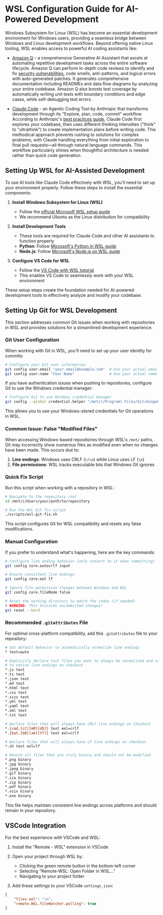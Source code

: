 # WSL Configuration Guide for AI-Powered Development

Windows Subsystem for Linux (WSL) has become an essential development environment for Windows users, providing a seamless bridge between Windows and Linux development workflows. Beyond offering native Linux tooling, WSL enables access to powerful AI coding assistants like:

- [Amazon Q](https://aws.amazon.com/q/) – a comprehensive Generative AI Assistant that excels at automating repetitive development tasks across the entire software lifecycle. Amazon Q can perform in-depth code reviews to identify and fix [security vulnerabilities](https://docs.aws.amazon.com/amazonq/latest/qdeveloper-ug/understand-code-issues.html), code smells, anti-patterns, and logical errors with auto-generated patches. It generates comprehensive documentation including READMEs and data flow diagrams by analyzing your entire codebase. Amazon Q also boosts test coverage by automatically writing unit tests with boundary conditions and edge cases, while self-debugging test errors.

- [Claude Code](https://docs.anthropic.com/en/docs/claude-code/overview) - an Agentic Coding Tool by Anthropic that transforms development through its "Explore, plan, code, commit" workflow. According to Anthropic's [best practices guide](https://www.anthropic.com/engineering/claude-code-best-practices), Claude Code first explores your codebase, then uses different thinking intensities ("think" to "ultrathink") to create implementation plans before writing code. This methodical approach prevents rushing to solutions for complex problems, with Claude handling everything from initial exploration to final pull requests—all through natural language commands. This workflow particularly shines when thoughtful architecture is needed rather than quick code generation.

## Setting Up WSL for AI-Assisted Development

To use AI tools like Claude Code effectively with WSL, you'll need to set up your environment properly. Follow these steps to install the essential components:

1. **Install Windows Subsystem for Linux (WSL)**
   - Follow the [official Microsoft WSL setup guide](https://learn.microsoft.com/en-us/windows/wsl/setup/environment)
   - We recommend Ubuntu as the Linux distribution for compatibility

2. **Install Development Tools**
   - These tools are required for Claude Code and other AI assistants to function properly
   - **Python**: Follow [Microsoft's Python in WSL guide](https://learn.microsoft.com/en-us/windows/python/web-frameworks#install-windows-subsystem-for-linux)
   - **Node.js**: Follow [Microsoft's Node.js on WSL guide](https://learn.microsoft.com/en-us/windows/dev-environment/javascript/nodejs-on-wsl)

3. **Configure VS Code for WSL**
   - Follow the [VS Code with WSL tutorial](https://learn.microsoft.com/en-us/windows/wsl/tutorials/wsl-vscode)
   - This enables VS Code to seamlessly work with your WSL environment

These setup steps create the foundation needed for AI-powered development tools to effectively analyze and modify your codebase.

## Setting Up Git for WSL Development

This section addresses common Git issues when working with repositories in WSL and provides solutions for a streamlined development experience.

### Git User Configuration

When working with Git in WSL, you'll need to set up your user identity for commits:

```bash
# Configure your Git user information
git config user.email "your.email@example.com"  # Use your actual email
git config user.name "Your Name"                # Use your actual name
```

If you have authentication issues when pushing to repositories, configure Git to use the Windows credential manager:

```bash
# Configure Git to use Windows credential manager
git config --global credential.helper "/mnt/c/Program\ Files/Git/mingw64/bin/git-credential-manager.exe"
```

This allows you to use your Windows-stored credentials for Git operations in WSL.

### Common Issue: False "Modified Files"

When accessing Windows-based repositories through WSL's `/mnt/` paths, Git may incorrectly show numerous files as modified even when no changes have been made. This occurs due to:

1. **Line endings**: Windows uses CRLF (`\r\n`) while Linux uses LF (`\n`)
2. **File permissions**: WSL tracks executable bits that Windows Git ignores 

### Quick Fix Script

Run this script when working with a repository in WSL:

```bash
# Navigate to the repository root
cd /mnt/c/Users/your/path/to/repository

# Run the WSL Git fix script
./scripts/wsl-git-fix.sh
```

This script configures Git for WSL compatibility and resets any false modifications.

### Manual Configuration

If you prefer to understand what's happening, here are the key commands:

```bash
# Configure line ending behavior (only convert to LF when committing)
git config core.autocrlf input

# Ensure consistent line endings
git config core.eol lf

# Ignore file permission changes between Windows and WSL
git config core.fileMode false

# Reset the working directory to match the index (if needed)
# WARNING: This discards uncommitted changes!
git reset --hard
```

### Recommended `.gitattributes` File

For optimal cross-platform compatibility, add this `.gitattributes` file to your repository:

```bash
# Set default behavior to automatically normalize line endings
* text=auto

# Explicitly declare text files you want to always be normalized and converted
# to native line endings on checkout
*.js text
*.ts text
*.json text
*.md text
*.html text
*.css text
*.scss text
*.yml text
*.yaml text
*.xml text
*.txt text

# Declare files that will always have CRLF line endings on checkout
*.{cmd,[cC][mM][dD]} text eol=crlf
*.{bat,[bB][aA][tT]} text eol=crlf

# Declare files that will always have LF line endings on checkout
*.sh text eol=lf

# Denote all files that are truly binary and should not be modified
*.png binary
*.jpg binary
*.jpeg binary
*.gif binary
*.ico binary
*.zip binary
*.pdf binary
*.vsix binary
*.exe binary
```

This file helps maintain consistent line endings across platforms and should remain in your repository.

## VSCode Integration

For the best experience with VSCode and WSL:

1. Install the "Remote - WSL" extension in VSCode
2. Open your project through WSL by:
   - Clicking the green remote button in the bottom-left corner
   - Selecting "Remote-WSL: Open Folder in WSL..."
   - Navigating to your project folder

3. Add these settings to your VSCode `settings.json`:

```json
{
    "files.eol": "\n",
    "remote.WSL.fileWatcher.polling": true
}
```
